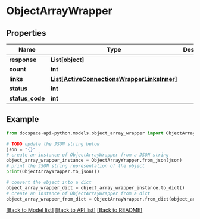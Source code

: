 # ObjectArrayWrapper

## Properties

Name | Type | Description | Notes
------------ | ------------- | ------------- | -------------
**response** | **List[object]** |  | [optional] 
**count** | **int** |  | [optional] 
**links** | [**List[ActiveConnectionsWrapperLinksInner]**](ActiveConnectionsWrapperLinksInner.md) |  | [optional] 
**status** | **int** |  | [optional] 
**status_code** | **int** |  | [optional] 

## Example

```python
from docspace-api-python.models.object_array_wrapper import ObjectArrayWrapper

# TODO update the JSON string below
json = "{}"
# create an instance of ObjectArrayWrapper from a JSON string
object_array_wrapper_instance = ObjectArrayWrapper.from_json(json)
# print the JSON string representation of the object
print(ObjectArrayWrapper.to_json())

# convert the object into a dict
object_array_wrapper_dict = object_array_wrapper_instance.to_dict()
# create an instance of ObjectArrayWrapper from a dict
object_array_wrapper_from_dict = ObjectArrayWrapper.from_dict(object_array_wrapper_dict)
```
[[Back to Model list]](../README.md#documentation-for-models) [[Back to API list]](../README.md#documentation-for-api-endpoints) [[Back to README]](../README.md)


